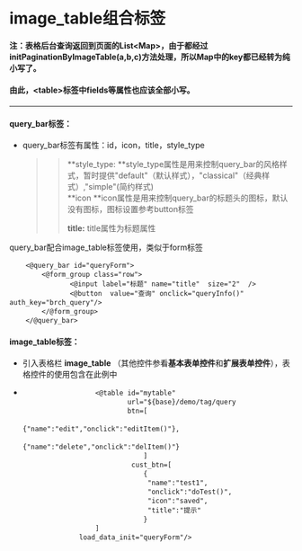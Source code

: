 # image_table组合标签

#### 注：表格后台查询返回到页面的List&lt;Map&gt;，由于都经过initPaginationByImageTable\(a,b,c\)方法处理，所以Map中的key都已经转为纯小写了。

#### 由此，&lt;table&gt;标签中fields等属性也应该全部小写。

---

#### **query\_bar标签：**

* query\_bar标签有属性：id，icon，title，style\_type
  > > **style\_type: **style\_type属性是用来控制query\_bar的风格样式，暂时提供"default"（默认样式），"classical"（经典样式）,"simple"\(简约样式\)  
  > > **icon **icon属性是用来控制query\_bar的标题头的图标，默认没有图标，图标设置参考button标签
  > >
  > > **title:** title属性为标题属性

query\_bar配合image_table标签使用，类似于form标签

```
    <@query_bar id="queryForm">
        <@form_group class="row">
               <@input label="标题" name="title"  size="2"  />
               <@button  value="查询" onclick="queryInfo()" auth_key="brch_query"/>
        </@form_group>
    </@query_bar>
```



#### **image_table标签：**

* 引入表格栏 **image_table** （其他控件参看**基本表单控件**和**扩展表单控件**），表格控件的使用包含在此例中
*                 
                        <@table id="mytable" 
            	                url="${base}/demo/tag/query  
                        	    btn=[
                        		        {"name":"edit","onclick":"editItem()"},
                        	            {"name":"delete","onclick":"delItem()"}
                        		    ]
            		             cust_btn=[
                			        {
                    			     "name":"test1",
                    			     "onclick":"doTest()",
                    			     "icon":"saved",
                    			     "title":"提示"
                    		        }
            		    ]
            		load_data_init="queryForm"/>
  <!-- 所有提交的url地址的前缀都要加上 ${base}  
  1. *id:table的id属性
  2. *url： 提交的后台地址 
  3. btn：显示的按钮，目前有2个固定的常用按钮：
     edit 修改，delete 删除，每个按钮有属性：name属性只有以上两种值，auth_key为权限属性，匹配sys_func表中的url，onclick属性绑定执行的方法**必填**,版本后加入提示title属性
  4. cust_btn:cust_btn属性是除了以上常用按钮的自定义按钮,属性中name属性和onclick属性为必填项，且onclick的值现在只支持
      "doTest('sd')"这种传参方式，不支持'doTest("sd")'方式，icon属性为图标，默认为搜索图标，支持图标扩展可以使用font-increator下的图标，前缀"ext_"加图标样式名即可以使用，如"ext_assessedbadge"，详细可以参考button标签，auth_key为权限属性，匹配sys_func表中的url，提示title属性
  5. load_data_init【1.2.3】：load_data_init属性为是否初始化加载数据开关属性，默认为true（首次进页面加载数据）,【1.4】版本后，支持传入的值为“true”，“false”，或指定查询条件的formId，当值为“true”或不填该属性时，默认不带查询条件初始化加载数据，为“false”时不加载数据，为formId时，会带查询条件加载数据

* 表格数据显示例子如下图： （详情参考标签示例页） 
 ![](/assets/image_table1.png)


* 表格相关js方法：
  imageTableChangePageNum(tableId,pageNum);//跳转页码

  postformByImageTable(obj);//查询更新列表方法，obj包含属性tableId,tableSearchDataJson（详细查看demo示例）
  
* 后台写法参照demo示例，例如：

        /** 测试查询image_table表格
             * 
             * @param request
             * @return
             * @throws Exception
             */
            @RequestMapping("/query")
            @ResponseBody // 必须以json格式返回
            public ResultData queryBrchInfo(HttpServletRequest request, Model model) throws Exception {
                ResultData resultData = new ResultData(Result_Code.SUCCESS);
                // sql条件（用于sql语句中where的筛选条件，若有，则如下写法）
                if (getOper().getOrgId() != null) {
                    resultData.put("org_id", getOper().getOrgId());
                } else {
                    resultData.put("org_id", "1001");
                }
                //获取imgTable的分页
                resultData = getPageMapByImageTable(request, resultData);
                // 获取部门列表
                List<Map> tableList = new ArrayList<>();
                Map map=new HashMap<>();
                Map map1=new HashMap<>();
                Map map2=new HashMap<>();
                Map map3=new HashMap<>();
                Map map4=new HashMap<>();
                Map map5=new HashMap<>();
                Map map6=new HashMap<>();
                Map map7=new HashMap<>();
                Map map8=new HashMap<>();
                Map map9=new HashMap<>();
                Map map10=new HashMap<>();
                Map map11=new HashMap<>();
                Map map12=new HashMap<>();
                Map json=(Map)resultData.get("search");
                Long recordsTotal = 0l;
                if("pic".equals(json.get("title"))){
                	 map.put("src", "http://pic.sc.chinaz.com/files/pic/pic9/201401/apic3188.jpg");
                     map.put("id", 1 );
                     map.put("title", "标题1" );
                     map1.put("src", "https://www.baidu.com/img/bd_logo1.png");
                     map1.put("id", 2 );
                     map1.put("title", "标题2" );
                     tableList.add(map);
                 	 tableList.add(map1);
                 	 recordsTotal = 2l;
                }else{
                	
                	map.put("src", "http://pic.sc.chinaz.com/files/pic/pic9/201401/apic3188.jpg");
                	map.put("id", 1 );
                	map.put("title", "标题1" );
                	map1.put("src", "https://www.baidu.com/img/bd_logo1.png");
                	map1.put("id", 2 );
                	map1.put("title", "标题2" );
                	map2.put("src", "https://www.baidu.com/img/bd_logo1.png");
                	map2.put("id", 3 );
                	map2.put("title", "标题1" );
                	map3.put("src", "http://pic.sc.chinaz.com/files/pic/pic9/201401/apic3188.jpg");
                	map3.put("id", 4 );
                	map3.put("title", "标题1" );
                	map4.put("src", "http://pic.sc.chinaz.com/files/pic/pic9/201401/apic3188.jpg");
                	map4.put("id", 5 );
                	map4.put("title", "标题1" );
                	map5.put("src", "https://www.baidu.com/img/bd_logo1.png");
                	map5.put("id", 6 );
                	map5.put("title", "标题1" );
                	map6.put("src", "http://pic.sc.chinaz.com/files/pic/pic9/201401/apic3188.jpg");
                	map6.put("id", 7 );
                	map6.put("title", "标题1" );
                	map7.put("src", "https://www.baidu.com/img/bd_logo1.png");
                	map7.put("id", 8 );
                	map7.put("title", "标题1" );
                	map8.put("src", "http://pic.sc.chinaz.com/files/pic/pic9/201401/apic3188.jpg");
                	map8.put("id", 9 );
                	map8.put("title", "标题1" );
                	map9.put("src", "https://www.baidu.com/img/bd_logo1.png");
                	map9.put("id", 10 );
                	map9.put("title", "标题1" );
                	map10.put("src", "http://pic.sc.chinaz.com/files/pic/pic9/201401/apic3188.jpg");
                	map10.put("id", 11 );
                	map10.put("title", "标题1" );
                	map11.put("src", "https://www.baidu.com/img/bd_logo1.png");
                	map11.put("id", 12 );
                	map11.put("title", "标题1" );
                	map12.put("src", "http://pic.sc.chinaz.com/files/pic/pic9/201401/apic3188.jpg");
                	map12.put("id", 13 );
                	map12.put("title", "标题1" );
                	tableList.add(map);
                	tableList.add(map1);
                	tableList.add(map2);
                	tableList.add(map3);
                	tableList.add(map4);
                	tableList.add(map5);
                	tableList.add(map6);
                	tableList.add(map7);
                	tableList.add(map8);
                	tableList.add(map9);
                	int start=Integer.parseInt(resultData.get("start").toString());
                	if(start>1){
                		tableList.clear();
                		tableList.add(map10);
                		tableList.add(map11);
                		tableList.add(map12);
                		
                	}
                	// 获取总记录数
                	recordsTotal = 13l;
                }
                //返回分页数据
                initPaginationByImageTable(resultData, tableList, recordsTotal);
                return resultData;
            }
    
    **注意**：返回的list<Map>中map必须包含id，src，title属性
